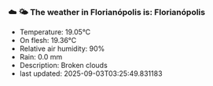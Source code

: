 ### ☁️ 🌤️  The weather in Florianópolis is: Florianópolis

- Temperature: 19.05°C
- On flesh: 19.36°C
- Relative air humidity: 90%
- Rain: 0.0 mm
- Description: Broken clouds
- last updated: 2025-09-03T03:25:49.831183
